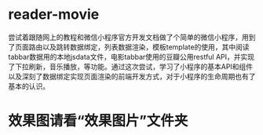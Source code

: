 # reader-movie
尝试着跟随网上的教程和微信小程序官方开发文档做了个简单的微信小程序，用到了页面路由以及跳转数据绑定，列表数据渲染，模板template的使用，其中阅读tabbar数据用的本地jsdata文件，电影tabbar使用的豆瓣公用restful API，并实现了下拉刷新，音乐播放，等功能。通过这次尝试，学习了小程序的基本API和组件以及深刻了数据绑定实现页面渲染的前端开发方式，对于小程序的生命周期也有了基本的认识。
# 效果图请看“效果图片”文件夹
